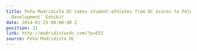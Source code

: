 ```yaml
---
title: Peña Madridista DC takes student-athletes from DC Scores to Pelé’s ‘Gols for
  Development’ Exhibit
date: 2014-01-25 00:00:00 Z
position: 31
link: http://madridistasdc.com/?p=653
source: Peña Madridista DC
---
```


